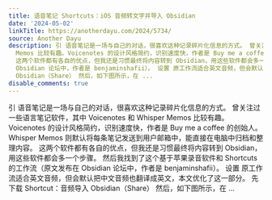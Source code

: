 ```yaml
---
title: 语音笔记 Shortcuts：iOS 音频转文字并导入 Obsidian
date: '2024-05-02'
linkTitle: https://anotherdayu.com/2024/5734/
source: Another Dayu
description: 引 语音笔记是一场与自己的对话，很喜欢这种记录碎片化信息的方式。 曾关注过一些语言笔记软件，其中 Voicenotes 和 Whisper
  Memos 比较有趣。Voicenotes 的设计风格简约，识别速度快，作者是 Buy me a coffee 的创始人。Whisper Memos 则默认将每条笔记发送到用户邮箱中，能直接在电脑中归档和整理内容。
  这两个软件都有各自的优点，但我还是习惯最终将内容转到 Obsidian，用这些软件都会多一个步骤。 然后我找到了这个基于苹果录音软件和 Shortcuts 的工作流（原文发布在
  Obsidian 论坛中，作者是 benjaminshafii）。 设置 原工作流适合英文音频，但会默认把中文音频也翻译成英文，本文优化了这一部分。 先下载 Shortcut：音频导入
  Obsidian（Share） 然后，如下图所示，在 ...
disable_comments: true
---
```

引 语音笔记是一场与自己的对话，很喜欢这种记录碎片化信息的方式。 曾关注过一些语言笔记软件，其中 Voicenotes 和 Whisper Memos 比较有趣。Voicenotes 的设计风格简约，识别速度快，作者是 Buy me a coffee 的创始人。Whisper Memos 则默认将每条笔记发送到用户邮箱中，能直接在电脑中归档和整理内容。 这两个软件都有各自的优点，但我还是习惯最终将内容转到 Obsidian，用这些软件都会多一个步骤。 然后我找到了这个基于苹果录音软件和 Shortcuts 的工作流（原文发布在 Obsidian 论坛中，作者是 benjaminshafii）。 设置 原工作流适合英文音频，但会默认把中文音频也翻译成英文，本文优化了这一部分。 先下载 Shortcut：音频导入 Obsidian（Share） 然后，如下图所示，在 ...